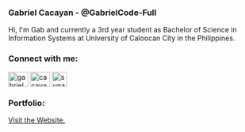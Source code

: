 ### Gabriel Cacayan - @GabrielCode-Full

Hi, I'm Gab and currently a 3rd year student as Bachelor of Science in Information Systems at University of Caloocan City in the Philippines.


### Connect with me:
<p align="left">
<a href="https://www.facebook.com/NEVERTRUSTSOME0NE/" target="blank"><img align="center" src="https://cdn.jsdelivr.net/npm/simple-icons@3.0.1/icons/facebook.svg" alt="gabriel cacayan" height="30" width="40" /></a>
<a href="https://www.instagram.com/cacayangabriel/" target="blank"><img align="center" src="https://cdn.jsdelivr.net/npm/simple-icons@3.0.1/icons/instagram.svg" alt="cacayangabriel" height="30" width="40" /></a>
<a href="https://twitter.com/sunacchi_" target="blank"><img align="center" src="https://cdn.jsdelivr.net/npm/simple-icons@3.0.1/icons/twitter.svg" alt="sunacchi_" height="30" width="30" /></a>
</p>

### Portfolio: 
  [Visit the Website.](https://gabrielcode-full.github.io/)

<!--
<img align= "right" height="200" src="https://static.dribbble.com/users/1059583/screenshots/4171367/coding-freak.gif">
<img align="left" src="https://github-readme-stats.vercel.app/api/top-langs/?username=gabrielcode-full&layout=compact&hide=html" alt="gabrielcode-full" /></p>



### Technologies & Tools:
<p align="left">
  <img src="https://devicons.github.io/devicon/devicon.git/icons/html5/html5-original-wordmark.svg" alt="html5" width="40" height="40"/> 
  <img src="https://devicons.github.io/devicon/devicon.git/icons/css3/css3-original-wordmark.svg" alt="css3" width="40" height="40"/> 
  <img src="https://devicons.github.io/devicon/devicon.git/icons/bootstrap/bootstrap-plain.svg" alt="bootstrap" width="40" height="40"/> 
  <img src="https://devicons.github.io/devicon/devicon.git/icons/javascript/javascript-original.svg" alt="javascript" width="40" height="40"/>
  <img src="https://www.vectorlogo.zone/logos/git-scm/git-scm-icon.svg" alt="git" width="40" height="40"/>
  <img src="https://devicons.github.io/devicon/devicon.git/icons/php/php-original.svg" alt="php" width="40" height="40"/>
  <img src="https://devicons.github.io/devicon/devicon.git/icons/mysql/mysql-original-wordmark.svg" alt="mysql" width="40" height="40"/>
</p>
-->
